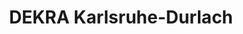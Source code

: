 ---
title: "DEKRA Karlsruhe-Durlach"
url: /karlsruhe/dekra-karlsruhe-durlach/
shop: Autowerkstatt
---